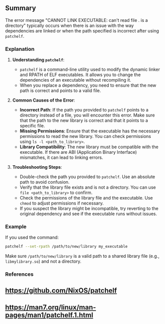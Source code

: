 ## Summary
The error message "CANNOT LINK EXECUTABLE: can't read file . is a directory" typically occurs when there is an issue with the way dependencies are linked or when the path specified is incorrect after using `patchelf`.

### Explanation

1. **Understanding `patchelf`**: 
   - `patchelf` is a command-line utility used to modify the dynamic linker and RPATH of ELF executables. It allows you to change the dependencies of an executable without recompiling it.
   - When you replace a dependency, you need to ensure that the new path is correct and points to a valid file.

2. **Common Causes of the Error**:
   - **Incorrect Path**: If the path you provided to `patchelf` points to a directory instead of a file, you will encounter this error. Make sure that the path to the new library is correct and that it points to a specific file.
   - **Missing Permissions**: Ensure that the executable has the necessary permissions to read the new library. You can check permissions using `ls -l <path_to_library>`.
   - **Library Compatibility**: The new library must be compatible with the executable. If there are ABI (Application Binary Interface) mismatches, it can lead to linking errors.

3. **Troubleshooting Steps**:
   - Double-check the path you provided to `patchelf`. Use an absolute path to avoid confusion.
   - Verify that the library file exists and is not a directory. You can use `file <path_to_library>` to confirm.
   - Check the permissions of the library file and the executable. Use `chmod` to adjust permissions if necessary.
   - If you suspect the library might be incompatible, try reverting to the original dependency and see if the executable runs without issues.

### Example
If you used the command:
```bash
patchelf --set-rpath /path/to/new/library my_executable
```
Make sure `/path/to/new/library` is a valid path to a shared library file (e.g., `libmylibrary.so`) and not a directory.

### References
## https://github.com/NixOS/patchelf
## https://man7.org/linux/man-pages/man1/patchelf.1.html